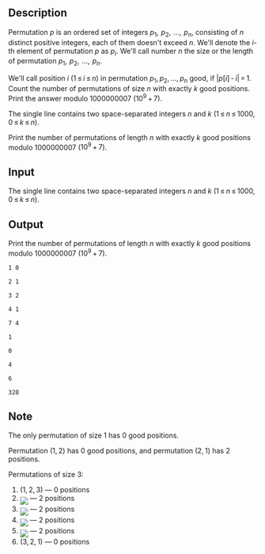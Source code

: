 ## Description

<div><p><span class="tex-font-style-it"><span class="tex-font-style-bf">Permutation</span> <span class="tex-span"><i>p</i></span> is an ordered set of integers <span class="tex-span"><i>p</i><sub class="lower-index">1</sub>,  <i>p</i><sub class="lower-index">2</sub>,  ...,  <i>p</i><sub class="lower-index"><i>n</i></sub></span>, consisting of <span class="tex-span"><i>n</i></span> distinct positive integers, each of them doesn't exceed <span class="tex-span"><i>n</i></span>. We'll denote the <span class="tex-span"><i>i</i></span>-th element of permutation <span class="tex-span"><i>p</i></span> as <span class="tex-span"><i>p</i><sub class="lower-index"><i>i</i></sub></span>. We'll call number <span class="tex-span"><i>n</i></span> the size or the length of permutation <span class="tex-span"><i>p</i><sub class="lower-index">1</sub>,  <i>p</i><sub class="lower-index">2</sub>,  ...,  <i>p</i><sub class="lower-index"><i>n</i></sub></span>.</span></p><p>We'll call position <span class="tex-span"><i>i</i></span> (<span class="tex-span">1 ≤ <i>i</i> ≤ <i>n</i></span>) in permutation <span class="tex-span"><i>p</i><sub class="lower-index">1</sub>, <i>p</i><sub class="lower-index">2</sub>, ..., <i>p</i><sub class="lower-index"><i>n</i></sub></span> <span class="tex-font-style-it">good</span>, if <span class="tex-span">|<i>p</i>[<i>i</i>] - <i>i</i>| = 1</span>. Count the number of permutations of size <span class="tex-span"><i>n</i></span> with exactly <span class="tex-span"><i>k</i></span> good positions. Print the answer modulo <span class="tex-span">1000000007</span> (<span class="tex-span">10<sup class="upper-index">9</sup> + 7</span>).</p></div><div class="input-specification"><p>The single line contains two space-separated integers <span class="tex-span"><i>n</i></span> and <span class="tex-span"><i>k</i></span> (<span class="tex-span">1 ≤ <i>n</i> ≤ 1000, 0 ≤ <i>k</i> ≤ <i>n</i></span>).</p></div><div class="output-specification"><p>Print the number of permutations of length <span class="tex-span"><i>n</i></span> with exactly <span class="tex-span"><i>k</i></span> good positions modulo <span class="tex-span">1000000007</span> (<span class="tex-span">10<sup class="upper-index">9</sup> + 7</span>).</p></div>

## Input

<p>The single line contains two space-separated integers <span class="tex-span"><i>n</i></span> and <span class="tex-span"><i>k</i></span> (<span class="tex-span">1 ≤ <i>n</i> ≤ 1000, 0 ≤ <i>k</i> ≤ <i>n</i></span>).</p>

## Output

<p>Print the number of permutations of length <span class="tex-span"><i>n</i></span> with exactly <span class="tex-span"><i>k</i></span> good positions modulo <span class="tex-span">1000000007</span> (<span class="tex-span">10<sup class="upper-index">9</sup> + 7</span>).</p>





```input1
1 0

```




```input2
2 1

```




```input3
3 2

```




```input4
4 1

```




```input5
7 4

```




```output1
1

```




```output2
0

```




```output3
4

```




```output4
6

```




```output5
328

```



## Note

<p>The only permutation of size 1 has 0 good positions.</p><p>Permutation <span class="tex-span">(1, 2)</span> has 0 good positions, and permutation <span class="tex-span">(2, 1)</span> has 2 positions.</p><p>Permutations of size 3:</p><ol><li> <span class="tex-span">(1, 2, 3)</span> — 0 positions</li><li> <img align="middle" class="tex-formula" src="file://h65zxwZF.png" style="max-width: 100.0%;max-height: 100.0%;"> — 2 positions</li><li> <img align="middle" class="tex-formula" src="file://51AIQLwc.png" style="max-width: 100.0%;max-height: 100.0%;"> — 2 positions</li><li> <img align="middle" class="tex-formula" src="file://8WfSF3JF.png" style="max-width: 100.0%;max-height: 100.0%;"> — 2 positions</li><li> <img align="middle" class="tex-formula" src="file://LOcHUwOD.png" style="max-width: 100.0%;max-height: 100.0%;"> — 2 positions</li><li> <span class="tex-span">(3, 2, 1)</span> — 0 positions</li></ol>
